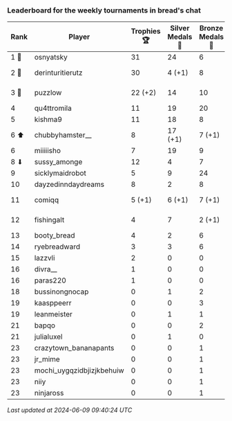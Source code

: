 ### Leaderboard for the weekly tournaments in bread's chat
| Rank | Player | Trophies 🏆 | Silver Medals 🥈 | Bronze Medals 🥉 | Points |
|------|--------|-------------|------------------|------------------|--------|
| 1 🥇 | osnyatsky | 31 | 24 | 6 | 120.0 |
| 2 🥈 | derinturitierutz | 30 | 4 (+1) | 8 | 98.0 (+1.0) |
| 3 🥉 | puzzlow | 22 (+2) | 14 | 10 | 85.0 (+6.0) |
| 4 | qu4ttromila | 11 | 19 | 20 | 62.0 |
| 5 | kishma9 | 11 | 18 | 8 | 55.0 |
| 6 ⬆| chubbyhamster__ | 8 | 17 (+1) | 7 (+1) | 44.5 (+1.5) |
| 6 | miiiiisho | 7 | 19 | 9 | 44.5 |
| 8 ⬇| sussy_amonge | 12 | 4 | 7 | 43.5 |
| 9 | sicklymaidrobot | 5 | 9 | 24 | 36.0 |
| 10 | dayzedinndaydreams | 8 | 2 | 8 | 30.0 |
| 11 | comiqq | 5 (+1) | 6 (+1) | 7 (+1) | 24.5 (+4.5) |
| 12 | fishingalt | 4 | 7 | 2 (+1) | 20.0 (+0.5) |
| 13 | booty_bread | 4 | 2 | 6 | 17.0 |
| 14 | ryebreadward | 3 | 3 | 6 | 15.0 |
| 15 | lazzvli | 2 | 0 | 0 | 6.0 |
| 16 | divra__ | 1 | 0 | 0 | 3.0 |
| 16 | paras220 | 1 | 0 | 0 | 3.0 |
| 18 | bussinongnocap | 0 | 1 | 2 | 2.0 |
| 19 | kaasppeerr | 0 | 0 | 3 | 1.5 |
| 19 | leanmeister | 0 | 1 | 1 | 1.5 |
| 21 | bapqo | 0 | 0 | 2 | 1.0 |
| 21 | julialuxel | 0 | 1 | 0 | 1.0 |
| 23 | crazytown_bananapants | 0 | 0 | 1 | 0.5 |
| 23 | jr_mime | 0 | 0 | 1 | 0.5 |
| 23 | mochi_uygqzidbjizjkbehuiw | 0 | 0 | 1 | 0.5 |
| 23 | niiy | 0 | 0 | 1 | 0.5 |
| 23 | ninjaross | 0 | 0 | 1 | 0.5 |

_Last updated at 2024-06-09 09:40:24 UTC_